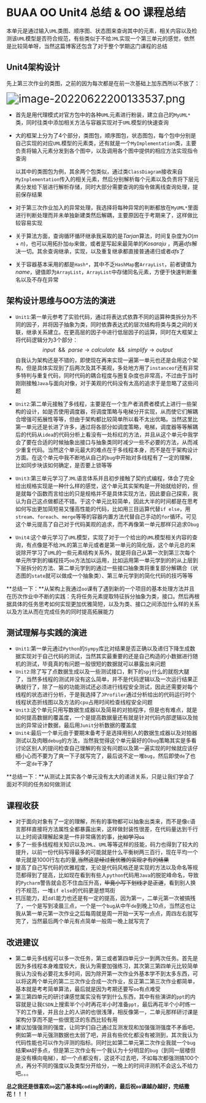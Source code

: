 # BUAA OO Unit4 总结 & OO 课程总结

本单元是通过输入``UML``类图、顺序图、状态图来查询其中的元素，相关内容以及检测该``UML``模型是否符合规范，有些类似于不给``JML``实现一个第三单元的感觉，依然是比较简单呀，当然这篇博客还包含了对于整个学期这门课程的总结

## Unit4架构设计

先上第三次作业的类图，之前的因为每次都是在前一次基础上加东西所以不放了：

<img src="https://s2.loli.net/2022/06/22/IR9t5niJGjBMZfd.png" alt="image-20220622200133537.png" style="zoom:200%;" />

* 首先是用代理模式对官方包中的各种``UML``元素进行粉装，建立自己的``MyUML*``类，同时往类中添加相关方法与容器实现对于``UML``模型的快速查询

* 大的框架上分为了$4$个部分，类图包，顺序图包，状态图包，每个包中分别是自己实现的对应``UML``模型的元素类，还有就是一个``MyImplementation``类，主要负责将输入元素分发到各个图中，以及调用各个图中提供的相应方法实现指令查询

  以其中的类图包为例，其余两个包类似，通过类``ClassDiagram``接收来自``MyInplementation``传入的相关元素，然后分别解析每个元素以及负责将下层元素分发给下层进行解析存储，同时大部分需要查询的指令做离线查询处理，提前保存结果

* 对于第三次作业加入的异常处理，我选择将每种异常的判断都放在``MyUML*``里面进行判断处理而并未单独新建类然后解耦，主要原因在于考期来了，这样做比较容易实现

* 关于算法方面，查询循环循环继承我采取的是$Tarjan$算法，时间复杂度为$O(m+n)$，也可以用拓扑加``dp``来做，或者是写起来最简单的$Kosaraju$ ，两遍$dfs$解决一切。其余查询继承，实现，以及重复继承都直接普通递归或者$dfs$了

* 关于容器基本采用的都是``Hash*``，其中不乏``HashMap``套``ArrayList``，前者键值为$name$，键值即为``ArrayList``，``ArrayList``中存储同名元素，方便于快速判断重名以及不存在异常

## 架构设计思维与OO方法的演进

* ``Unit1``:第一单元参考了实验代码，通过将表达式依靠不同的运算种类拆分为不同的因子，并将因子抽象为类，同时依靠表达式的层次结构将类与类之间的关联，继承关系建立。在更高层的因子中进行低层因子的运算，同时在大框架上将代码逻辑分为$3$个部分：
  $$
  input\ \ \&\&\ \ parse \rightarrow calculate\ \ \&\&\ \ simplify \rightarrow output
  $$
  自我认为架构还是不错的，即使现在再来实现一遍第一单元也还是会用这个架构，但是具体实现到了后两次及其不美观，多处地方用了``instanceof``还有非常多特判与重复代码，同时代码的耦合程度与圈复杂度也非常高，不过由于当时刚刚接触``Java``与面向对像，对于美观的代码没有太高的追求于是忽略了这些问题

* ``Unit2``:第二单元接触了多线程，主要是在一个生产者消费者模式上进行一些架构的设计，如是否使用调度器，将调度策略与电梯分开实现，从而使它们解耦合增强可拓展性等等，但由于架构都比较简单所以看不太出优略。当然这里比第一单元还是长进了许多，通过将各部分如调度策略，电梯，调度器等等解耦后的代码从``idea``的代码分析上看没有一处标红的方法，并且从这个单元中我学会了要在合适的时候抽象出接口与抽象类同时减少一些不必要的方法，从而减少重复代码。当然这个单元最大的难点在于多线程本身，而不是在于架构设计方面。在这个单元中我不断地从自己的``bug``中开始对多线程有了一定的理解，比如同步块该如何确定，是否要上锁等等

* ``Unit3``:第三单元学习了``JML``语言体系并且初步接触了契约式编程，体会了完全给出规格实现是一种什么样的感觉，这个单元其实架构是一开始就给好的，但是就每个函数而言给出的只是规格并不是具体实现方法，因此要自己探索，我认为自己这点做都还不错。于这个单元比较简单，因此大半的时间都是在思考如何写出更加简短易又懂高性能的代码，比如用三目运算代替``if else``，用``stream``、``foreach``、``merge``等等的容器内置方法代替自己手动的``for``循环。可见这个单元提高了自己对于代码美观的追求，而不再像第一单元那样只追求$0$``bug``

* ``Unit4``:这个单元学习了``UML``模型，实现了对于一个给出的``UML``模型相关内容的查询，有点像是不给``JML``的第三单元或者是第一单元的简化版，这个单元总的来说除开学习了``UML``的一些元素结构关系外，就是将自己从第一次到第三次每个单元所学到的编程技巧``oo``方法加以运用，比如运用第一单元学到的的从上层到下层拆分的方法、第二单元学到的通过一些接口抽象类将重复部分解耦合（状态图的``state``就可以做成一个抽象类）、第三单元学到的简化代码的技巧等等

**总结一下：**从架构上我通过``oo``课有了遇到新的一个项目的基本处理方法并且在历次作业中不断的实践：先将任务元素提取特征拆分抽象为类，接口。然后再根据具体的任务思考如何实现更加优雅简短，以及为类、接口之间添加什么样的关系以及方法从而在完成任务的同时提高拓展能力

## 测试理解与实践的演进

* ``Unit1``:第一单元通过``Python``的``Sympy``库比对结果是否正确以及递归下降生成数据实现对于自己代码的测试，当然其实最重要的还是自己构造的小数据进行随机的测试，毕竟真的有问题一般很短的数据就可以暴露出来问题
* ``Unit2``:除了写了点数据生成以及一些测试接口，剩下的``spj``什么的就抱大腿了，当然多线程的测试并没有这么简单，并不是代码逻辑以及一次运行结果正确就行了，除了一般的功能测试还必须进行线程安全测试，因此还需要对每个线程的状态进行分析，于是我选择了``JProfiler``通过分析给出的代码运行时个线程状态折线图以及方法的``cpu``占用时间检查线程安全问题
* ``Unit3``:这个单元只用写数据生成器以及简易的对拍程序，但是也有难点，就是如何提高数据的覆盖度，一个是提高数据量还有就是针对代码内部逻辑以及抛出的异常设计数据，最后用``Junit``分析数据的覆盖度
* ``Unit4``:最后一个单元由于要期末备考于是选择用别人的数据生成器以及对拍器测试以及肉眼``debug``的方法，当然我觉得这个单元最好的$0$``bug``策略其实是多看讨论区别人的提问检查自己理解的有没有问题以及第一遍实现的时候就应该仔细小心而不要为了爽一下子就写完了，最后说不定一堆``bug``，然后即使``de``了也不一定``de``干净了

**总结一下：**从测试上其实各个单元没有太大的递进关系，只是让我们学会了面对不同的任务如何做测试

## 课程收获

* 对于面向对象有了一定的理解，所有的事物都可以抽象出类来，而不是像``c``语言那样直接将方法属性全都暴露出来，这样做封装性很差，在代码量达到千行以上时阅读理解起来是一件非常痛苦的事，~~比如学习``os``~~
* 多了一些多线程相关知识以及``JML``、``UML``等等这样的技能，码力也得到了较大的提升，以前一份代码写得最多的可能就是什么平衡树两三百行，现在平均一个单元就是$1000$行左右的量,~~当然这是经过我优雅的实现才有的结果~~
* 提高了自己写代码的优雅程度，无论是代码风格还是实现的方法以及命名等规范都得到了提高，比如现在看到有些人``python``代码用``Java``的脱驼峰命名，导致的``Pycharm``警告就会忍不住血压升高，~~毕竟小写下划线才是正道~~，看到别人换行不规范，一堆``if else``的代码更是想骂街
* 抗压能力，赶``ddl``能力也还是有一定的提高，因为第一，二单元第一次被搞残了，一个是写到凌晨三点，一个是一个``bug``从中午``de``到晚上$10$点，当然这也让我从第一单元第一次作业之后每周就是周一开始一天写一点点，周四左右就写完了，当然最后两个单元有点简单一般周一晚上就写完了

## 改进建议

* 第二单元多线程可以多一次任务，第三或者第四单元少一到两次任务。首先是因为多线程本身难度较大，我认为需要加强练习，其次第三第四单元比较简单我认为没有必要花太多时间，因为除开第一次作业外基本学不到太多东西，可以将这两个单元的第二三次作业合成一次作业，反正第二第三次作业都简单，基本就是考考简单算法，最后就是因为考期还要写``oo``有点难受
* 第三第四单元的研讨课感觉属实没有学到什么东西，其中有些演讲的``ppt``的内容就是让我``CSDN``上搜索半个小时再花半小时准备``ppt``，最后再花半个小时练一下的工作量，并且台上的人讲的也很浅薄，相反像第一，二单元那样研讨课是架构分享而不是一些很宽泛的东西比较有用
* 建议加强强测的强度，让同学们自己通过互测发现和加强强测强度不矛盾吧，例如第一单元强测数据也太弱了吧，并且有些优化都没有被测到，其次我认为代码性能也可以作为评测的指标。同时比如第二单元第二次作业我就一个``bug``结果``WA``好多点，但是第三次作业有一个我认为十分明显的``bug``（到同一层楼但是没有横向电梯），却一个点都没有，这说不过去吧，不如每次都强测搞$100$个点，再分不同的强度以及类型分开给分，一晚上的时间评测机不会这么不给力吧。。。

**总之我还是很喜欢``oo``这门基本纯``coding``的课的，最后祝``oo``课越办越好，完结撒花！！！**